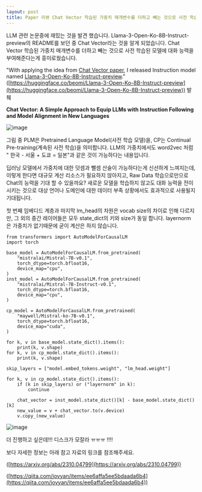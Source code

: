 ```yaml
---
layout: post
title: Paper 리뷰 Chat Vector 학습된 가중치 매개변수를 더하고 빼는 것으로 사전 학습된 모델에 대화 능력을 부여함
---
```

LLM 관련 논문중에 재밌는 것을 발견 했습니다. Llama-3-Open-Ko-8B-Instruct-preview의 README를 보던 중 Chat Vector라는 것을 알게 되었습니다. Chat Vector 학습된 가중치 매개변수를 더하고 빼는 것으로 사전 학습된 모델에 대화 능력을 부여해준다는게 흥미로웠습니다.

"With applying the idea from [Chat Vector paper](https://arxiv.org/abs/2310.04799), I released Instruction model named [Llama-3-Open-Ko-8B-Instruct-preview](https://huggingface.co/beomi/Llama-3-Open-Ko-8B-Instruct-preview)." ([https://huggingface.co/beomi/Llama-3-Open-Ko-8B-Instruct-preview](https://huggingface.co/beomi/Llama-3-Open-Ko-8B-Instruct-preview)) 발췌




**Chat Vector: A Simple Approach to Equip LLMs with Instruction Following and Model Alignment in New Languages**

![image](https://img1.daumcdn.net/thumb/R1280x0/?scode=mtistory2&fname=https%3A%2F%2Fblog.kakaocdn.net%2Fdn%2FlC9p3%2FbtsHalVajVn%2FtvB8tLpM9H2XLEqloJu7sk%2Fimg.png)

그림 중 PLM은 Pretrained Language Model(사전 학습 모델)을, CP는 Continual Pre-training(계속된 사전 학습)을 의미합니다. LLM의 가중치에서도 word2vec 처럼 " 한국 - 서울 + 도쿄 = 일본"과 같은 것이 가능하다는 내용입니다.

딥러닝 모델에서 가중치에 대한 덧셈과 뺄셈 산술이 가능하다는게 신선하게 느껴지는데, 이렇게 한다면 대규모 계산 리소스가 필요하지 않아지고, Raw Data 학습으로만으로 Chat의 능력을 기대 할 수 있을까요? 새로운 모델을 학습하지 않고도 대화 능력을 전이시키는 것으로 대상 언어나 도메인에 대한 데이터 부족 상황에서도 효과적으로 사용될지 기대됩니다.

첫 번째 임베디드 계층과 마지막 lm\_head의 차원은 vocab size의 차이로 인해 다르지만, 그 외의 중간 레이어들은 모두 state\_dict의 키와 size가 동일 합니다. layernorm은 가중치가 없기때문에 굳이 계산은 하지 않습니다.

```
from transformers import AutoModelForCausalLM
import torch

base_model = AutoModelForCausalLM.from_pretrained(
    "mistralai/Mistral-7B-v0.1",
    torch_dtype=torch.bfloat16,
    device_map="cpu",
)
inst_model = AutoModelForCausalLM.from_pretrained(
    "mistralai/Mistral-7B-Instruct-v0.1",
    torch_dtype=torch.bfloat16,
    device_map="cpu",
)

cp_model = AutoModelForCausalLM.from_pretrained(
    "maywell/Mistral-ko-7B-v0.1",
    torch_dtype=torch.bfloat16,
    device_map="cuda",
)

for k, v in base_model.state_dict().items():
    print(k, v.shape)
for k, v in cp_model.state_dict().items():
    print(k, v.shape)

skip_layers = ["model.embed_tokens.weight", "lm_head.weight"]

for k, v in cp_model.state_dict().items():
    if (k in skip_layers) or ("layernorm" in k):
        continue

    chat_vector = inst_model.state_dict()[k] - base_model.state_dict()[k]
    new_value = v + chat_vector.to(v.device)
    v.copy_(new_value)
```

![image](https://img1.daumcdn.net/thumb/R1280x0/?scode=mtistory2&fname=https%3A%2F%2Fblog.kakaocdn.net%2Fdn%2F73sAY%2FbtsG8ANjsay%2FKJebbS4LTnxQeYZ1I8YryK%2Fimg.png)

더 진행하고 싶은데!!! 디스크가 모잘라 ㅠㅠㅠ !!!!

보다 자세한 정보는 아래 참고 자료의 링크를 참조해주세요.

([https://arxiv.org/abs/2310.04799](https://arxiv.org/abs/2310.04799))

([https://qiita.com/jovyan/items/ee6affa5ee5bdaada6b4](https://qiita.com/jovyan/items/ee6affa5ee5bdaada6b4))
